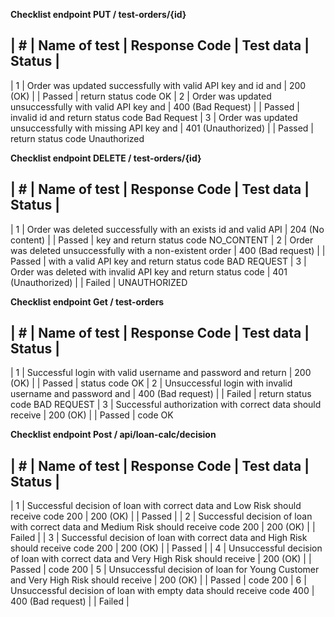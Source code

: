 **Checklist endpoint PUT / test-orders/{id}**

## | # | Name of test | Response Code | Test data | Status |

| 1 | Order was updated successfully with valid API key and id and | 200 (OK) | | Passed |
return status code OK
| 2 | Order was updated unsuccessfully with valid API key and | 400 (Bad Request) | | Passed |
invalid id and return status code Bad Request
| 3 | Order was updated unsuccessfully with missing API key and | 401 (Unauthorized) | | Passed |
return status code Unauthorized

**Checklist endpoint DELETE / test-orders/{id}**

## | # | Name of test | Response Code | Test data | Status |

| 1 | Order was deleted successfully with an exists id and valid API | 204 (No content) | | Passed |
key and return status code NO_CONTENT
| 2 | Order was deleted unsuccessfully with a non-existent order | 400 (Bad request) | | Passed |
with a valid API key and return status code BAD REQUEST
| 3 | Order was deleted with invalid API key and return status code | 401 (Unauthorized) | | Failed |
UNAUTHORIZED

**Checklist endpoint Get / test-orders**

## | # | Name of test | Response Code | Test data | Status |

| 1 | Successful login with valid username and password and return | 200 (OK) | | Passed |
status code OK
| 2 | Unsuccessful login with invalid username and password and | 400 (Bad request) | | Failed |
return status code BAD REQUEST
| 3 | Successful authorization with correct data should receive | 200 (OK) | | Passed |
code OK

**Checklist endpoint Post / api/loan-calc/decision**

## | # | Name of test | Response Code | Test data | Status |

| 1 | Successful decision of loan with correct data and Low Risk should receive code 200    | 200 (OK) |  | Passed |
| 2 | Successful decision of loan with correct data and Medium Risk should receive code 200 | 200 (OK) |  | Failed |
| 3 | Successful decision of loan with correct data and High Risk should receive code 200   | 200 (OK) |  | Passed |
| 4 | Unsuccessful decision of loan with correct data and Very High Risk should receive     | 200 (OK) |  | Passed |
code 200
| 5 | Unsuccessful decision of loan for Young Customer and Very High Risk should receive    | 200 (OK) |  | Passed |
code 200
| 6 | Unsuccessful decision of loan with empty data should receive code 400             | 400 (Bad request) |  | Failed |